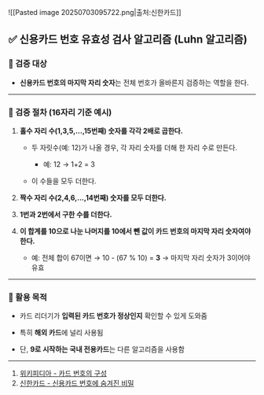 
![[Pasted image 20250703095722.png|출처:신한카드]]

## ✅ 신용카드 번호 유효성 검사 알고리즘 (Luhn 알고리즘)

### 📌 검증 대상

- **신용카드 번호의 마지막 자리 숫자**는 전체 번호가 올바른지 검증하는 역할을 한다.
    

---

### 🔢 검증 절차 (16자리 기준 예시)

1. **홀수 자리 수(1,3,5,...,15번째) 숫자를 각각 2배로 곱한다.**
    
    - 두 자릿수(예: 12)가 나올 경우, 각 자리 숫자를 더해 한 자리 수로 만든다.
        
        - 예: 12 → 1+2 = 3
            
    - 이 수들을 모두 더한다.
        
2. **짝수 자리 수(2,4,6,...,14번째) 숫자를 모두 더한다.**
    
3. **1번과 2번에서 구한 수를 더한다.**
    
4. **이 합계를 10으로 나눈 나머지를 10에서 뺀 값이 카드 번호의 마지막 자리 숫자여야 한다.**
    
    - 예: 전체 합이 67이면 → 10 - (67 % 10) = **3** → 마지막 자리 숫자가 3이어야 유효
        

---

### 📌 활용 목적

- 카드 리더기가 **입력된 카드 번호가 정상인지** 확인할 수 있게 도와줌
    
- 특히 **해외 카드**에 널리 사용됨
    
- 단, **9로 시작하는 국내 전용카드**는 다른 알고리즘을 사용함

---

1) [위키피디아 - 카드 번호의 구성](https://ko.wikipedia.org/wiki/%EC%B9%B4%EB%93%9C_%EB%B2%88%ED%98%B8%EC%9D%98_%EA%B5%AC%EC%84%B1)
2) [신한카드 - 신용카드 번호에 숨겨진 비밀](https://www.shinhancardblog.com/690)


